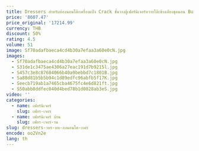 ```yaml
---
title: Dressers สําหรับห้องนอนโต๊ะเครื่องแป้ง Crack ชั้นวางตู้เฟอร์นิเจอร์หวายโต๊ะข้างเตียงชุดนอน Buró De Recamera
price: '8607.47'
price_original: '17214.99'
currency: THB
discount: 50%
rating: 4.5
volume: 51
image: Sf70adafbaeca4cd4b30a7efaa3a60e0cN.jpg
images:
  - Sf70adafbaeca4cd4b30a7efaa3a60e0cN.jpg
  - S31de1c3475ae4306a27eac191d7b9215l.jpg
  - S457c3e8c87684066b40a9bebbd7c1801B.jpg
  - Sa88d81b5b5b94c1d89edfc96abfb5f17K.jpg
  - Seecb719ab1a7465cba4675fc4e6d821ft.jpg
  - S50abb8ddfec040d4bed78b1d0828ab3eS.jpg
video: ''
categories:
  - name: เฟอร์นิเจอร์
    slug: เฟอร-เจอร
  - name: เฟอร์นิเจอร์ บ้าน
    slug: เฟอร-เจอร-าน
slug: dressers-าหร-บห-องนอนโต-ะเคร
encode: oo2Vn2e
lang: th
---
```

  
